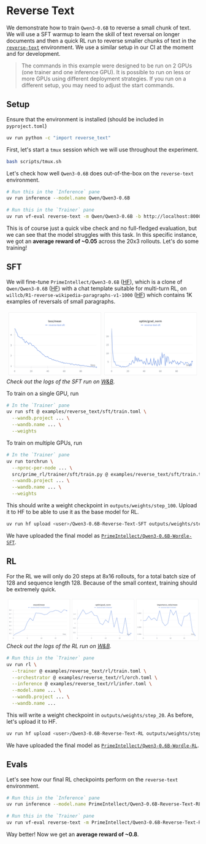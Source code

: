 # Reverse Text

We demonstrate how to train `Qwen3-0.6B` to reverse a small chunk of text. We will use a SFT warmup to learn the skill of text reversal on longer documents and then a quick RL run to reverse smaller chunks of text in the [`reverse-text`](https://app.primeintellect.ai/dashboard/environments/primeintellect/reverse-text) environment. We use a similar setup in our CI at the moment and for development.

> The commands in this example were designed to be run on 2 GPUs (one trainer and one inference GPU). It is possible to run on less or more GPUs using different deployment strategies. If you run on a different setup, you may need to adjust the start commands.

## Setup

Ensure that the environment is installed (should be included in `pyproject.toml`)

```bash
uv run python -c "import reverse_text"
```

First, let's start a `tmux` session which we will use throughout the experiment.

```bash
bash scripts/tmux.sh
```

Let's check how well `Qwen3-0.6B` does out-of-the-box on the `reverse-text` environment. 

```bash
# Run this in the `Inference` pane
uv run inference --model.name Qwen/Qwen3-0.6B
```

```bash
# Run this in the `Trainer` pane
uv run vf-eval reverse-text -m Qwen/Qwen3-0.6B -b http://localhost:8000/v1 -n 20 --max-tokens 1024
```

This is of course just a quick vibe check and no full-fledged evaluation, but we can see that the model struggles with this task. In this specific instance, we got an **average reward of ~0.05** across the 20x3 rollouts. Let's do some training!

## SFT

We will fine-tune `PrimeIntellect/Qwen3-0.6B` ([HF](https://huggingface.co/PrimeIntellect/Qwen3-0.6B)), which is a clone of `Qwen/Qwen3-0.6B` ([HF](https://huggingface.co/Qwen/Qwen3-0.6B)) with a chat template suitable for multi-turn RL, on `willcb/R1-reverse-wikipedia-paragraphs-v1-1000` ([HF](https://huggingface.co/datasets/willcb/R1-reverse-wikipedia-paragraphs-v1-1000)) which contains 1K examples of reversals of small paragraphs.

![SFT](sft/wandb.png)
*Check out the logs of the SFT run on [W&B](https://wandb.ai/primeintellect/examples?nw=s3p14m48jod).*

To train on a single GPU, run

```bash
# In the `Trainer` pane
uv run sft @ examples/reverse_text/sft/train.toml \
  --wandb.project ... \
  --wandb.name ... \
  --weights
```

To train on multiple GPUs, run

```bash
# In the `Trainer` pane
uv run torchrun \
  --nproc-per-node ... \
  src/prime_rl/trainer/sft/train.py @ examples/reverse_text/sft/train.toml \
  --wandb.project ... \
  --wandb.name ... \
  --weights
```

This should write a weight checkpoint in `outputs/weights/step_100`. Upload it to HF to be able to use it as the base model for RL.

```bash
uv run hf upload <user>/Qwen3-0.6B-Reverse-Text-SFT outputs/weights/step_100
```

We have uploaded the final model as [`PrimeIntellect/Qwen3-0.6B-Wordle-SFT`](https://huggingface.co/PrimeIntellect/Qwen3-0.6B-Wordle-SFT).

## RL

For the RL we will only do 20 steps at 8x16 rollouts, for a total batch size of 128 and sequence length 128. Because of the small context, training should be extremely quick.

![RL](rl/wandb.png)
*Check out the logs of the RL run on [W&B](https://wandb.ai/primeintellect/examples?nw=yxjwjc556do).*

```bash
# Run this in the `Trainer` pane
uv run rl \
  --trainer @ examples/reverse_text/rl/train.toml \
  --orchestrator @ examples/reverse_text/rl/orch.toml \
  --inference @ examples/reverse_text/rl/infer.toml \
  --model.name ... \
  --wandb.project ... \
  --wandb.name ...
```

This will write a weight checkpoint in `outputs/weights/step_20`. As before, let's upload it to HF.

```bash
uv run hf upload <user>/Qwen3-0.6B-Reverse-Text-RL outputs/weights/step_20
```

We have uploaded the final model as [`PrimeIntellect/Qwen3-0.6B-Wordle-RL`](https://huggingface.co/PrimeIntellect/Qwen3-0.6B-Wordle-RL).

## Evals

Let's see how our final RL checkpoints perform on the `reverse-text` environment.

```bash
# Run this in the `Inference` pane
uv run inference --model.name PrimeIntellect/Qwen3-0.6B-Reverse-Text-RL
```

```bash
# Run this in the `Trainer` pane
uv run vf-eval reverse-text -m PrimeIntellect/Qwen3-0.6B-Reverse-Text-RL -b http://localhost:8000/v1 -n 20 --max-tokens 1024
```

Way better! Now we get an **average reward of ~0.8**.